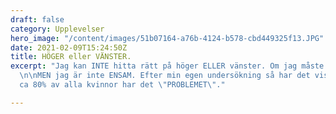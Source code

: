 ```yaml
---
draft: false
category: Upplevelser
hero_image: "/content/images/51b07164-a76b-4124-b578-cbd449325f13.JPG"
date: 2021-02-09T15:24:50Z
title: HÖGER eller VÄNSTER.
excerpt: "Jag kan INTE hitta rätt på höger ELLER vänster. Om jag måste säga det snabbt.
  \n\nMEN jag är inte ENSAM. Efter min egen undersökning så har det visat sig att
  ca 80% av alla kvinnor har det \"PROBLEMET\"."

---
```

